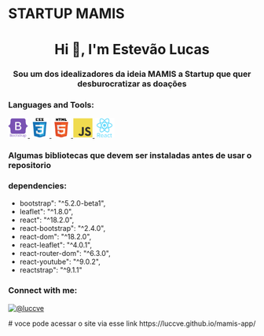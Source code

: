<h1>STARTUP MAMIS</h1>
<h1 align="center">Hi 👋, I'm Estevão Lucas</h1>
<h3 align="center">Sou um dos idealizadores da ideia MAMIS a Startup que quer desburocratizar as doações</h3>
<h3 align="left">Languages and Tools:</h3>
<p align="left"> <a href="https://getbootstrap.com" target="_blank" rel="noreferrer"> <img src="https://raw.githubusercontent.com/devicons/devicon/master/icons/bootstrap/bootstrap-plain-wordmark.svg" alt="bootstrap" width="40" height="40"/> </a> <a href="https://www.w3schools.com/css/" target="_blank" rel="noreferrer"> <img src="https://raw.githubusercontent.com/devicons/devicon/master/icons/css3/css3-original-wordmark.svg" alt="css3" width="40" height="40"/> </a> <a href="https://www.w3.org/html/" target="_blank" rel="noreferrer"> <img src="https://raw.githubusercontent.com/devicons/devicon/master/icons/html5/html5-original-wordmark.svg" alt="html5" width="40" height="40"/> </a> <a href="https://developer.mozilla.org/en-US/docs/Web/JavaScript" target="_blank" rel="noreferrer"> <img src="https://raw.githubusercontent.com/devicons/devicon/master/icons/javascript/javascript-original.svg" alt="javascript" width="40" height="40"/> </a> <a href="https://reactjs.org/" target="_blank" rel="noreferrer"> <img src="https://raw.githubusercontent.com/devicons/devicon/master/icons/react/react-original-wordmark.svg" alt="react" width="40" height="40"/> </a> </p>


<h3 aliggn='center'> Algumas bibliotecas que devem ser instaladas antes de usar o repositorio</h3>

### dependencies: 
   - bootstrap": "^5.2.0-beta1",
   - leaflet": "^1.8.0",
   - react": "^18.2.0",
   - react-bootstrap": "^2.4.0",
   - react-dom": "^18.2.0",
   - react-leaflet": "^4.0.1",
   - react-router-dom": "^6.3.0",
   - react-youtube": "^9.0.2",
   - reactstrap": "^9.1.1"


<h3 align="left">Connect with me:</h3>
<p align="left">
<a href="https://twitter.com/@luccve" target="blank"><img align="center" src="https://raw.githubusercontent.com/rahuldkjain/github-profile-readme-generator/master/src/images/icons/Social/twitter.svg" alt="@luccve" height="30" width="40" /></a>
</p>
# voce pode acessar o site via esse link https://luccve.github.io/mamis-app/
